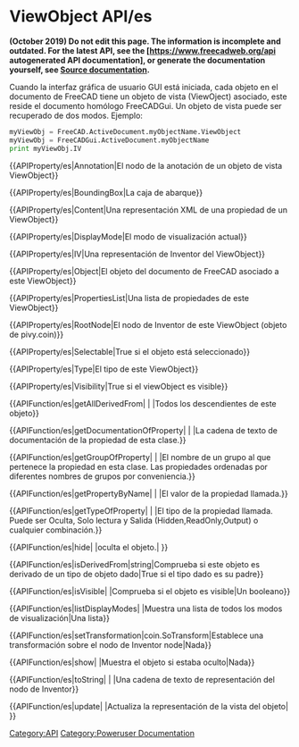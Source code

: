 # ViewObject API/es
 **(October 2019) Do not edit this page. The information is incomplete and outdated. For the latest API, see the [https://www.freecadweb.org/api autogenerated API documentation], or generate the documentation yourself, see [Source documentation](Source_documentation.md).**

Cuando la interfaz gráfica de usuario GUI está iniciada, cada objeto en el documento de FreeCAD tiene un objeto de vista (ViewOject) asociado, este reside el documento homólogo FreeCADGui. Un objeto de vista puede ser recuperado de dos modos. Ejemplo: 
```python
myViewObj = FreeCAD.ActiveDocument.myObjectName.ViewObject
myViewObj = FreeCADGui.ActiveDocument.myObjectName
print myViewObj.IV
```


{{APIProperty/es|Annotation|El nodo de la anotación de un objeto de vista ViewObject}}


{{APIProperty/es|BoundingBox|La caja de abarque}}


{{APIProperty/es|Content|Una representación XML de una propiedad de un ViewObject}}


{{APIProperty/es|DisplayMode|El modo de visualización actual}}


{{APIProperty/es|IV|Una representación de Inventor del ViewObject}}


{{APIProperty/es|Object|El objeto del documento de FreeCAD asociado a este ViewObject}}


{{APIProperty/es|PropertiesList|Una lista de propiedades de este ViewObject}}


{{APIProperty/es|RootNode|El nodo de Inventor de este ViewObject (objeto de pivy.coin)}}


{{APIProperty/es|Selectable|True si el objeto está seleccionado}}


{{APIProperty/es|Type|El tipo de este ViewObject}}


{{APIProperty/es|Visibility|True si el viewObject es visible}}


{{APIFunction/es|getAllDerivedFrom| | |Todos los descendientes de este objeto}}


{{APIFunction/es|getDocumentationOfProperty| | |La cadena de texto de documentación de la propiedad de esta clase.}}


{{APIFunction/es|getGroupOfProperty| | |El nombre de un grupo al que pertenece la propiedad en esta clase. Las propiedades ordenadas por diferentes nombres de grupos por conveniencia.}}


{{APIFunction/es|getPropertyByName| | |El valor de la propiedad llamada.}}


{{APIFunction/es|getTypeOfProperty| | |El tipo de la propiedad llamada. Puede ser Oculta, Solo lectura y Salida (Hidden,ReadOnly,Output) o cualquier combinación.}}


{{APIFunction/es|hide| |oculta el objeto.| }}


{{APIFunction/es|isDerivedFrom|string|Comprueba si este objeto es derivado de un tipo de objeto dado|True si el tipo dado es su padre}}


{{APIFunction/es|isVisible| |Comprueba si el objeto es visible|Un booleano}}


{{APIFunction/es|listDisplayModes| |Muestra una lista de todos los modos de visualización|Una lista}}


{{APIFunction/es|setTransformation|coin.SoTransform|Establece una transformación sobre el nodo de Inventor node|Nada}}


{{APIFunction/es|show| |Muestra el objeto si estaba oculto|Nada}}


{{APIFunction/es|toString| | |Una cadena de texto de representación del nodo de Inventor}}


{{APIFunction/es|update| |Actualiza la representación de la vista del objeto| }}


 

[Category:API](Category:API.md) [Category:Poweruser Documentation](Category:Poweruser_Documentation.md)
